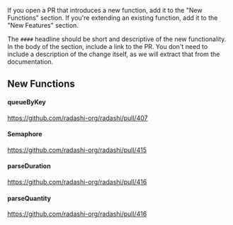 If you open a PR that introduces a new function, add it to the "New Functions" section. If you're extending an existing function, add it to the "New Features" section.

The `####` headline should be short and descriptive of the new functionality. In the body of the section, include a link to the PR. You don't need to include a description of the change itself, as we will extract that from the documentation.

## New Functions

#### queueByKey

https://github.com/radashi-org/radashi/pull/407

#### Semaphore

https://github.com/radashi-org/radashi/pull/415

#### parseDuration

https://github.com/radashi-org/radashi/pull/416

#### parseQuantity

https://github.com/radashi-org/radashi/pull/416
